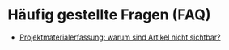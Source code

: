 # Häufig gestellte Fragen (FAQ)

- [Projektmaterialerfassung: warum sind Artikel nicht sichtbar?](./projektmaterialerfassung/artikel_nicht_sichtbar.md)

